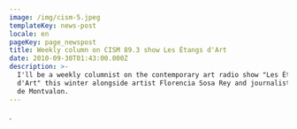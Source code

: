 ```yaml
---
image: /img/cism-5.jpeg
templateKey: news-post
locale: en
pageKey: page_newspost
title: Weekly column on CISM 89.3 show Les Étangs d'Art
date: 2010-09-30T01:43:00.000Z
description: >-
  I'll be a weekly columnist on the contemporary art radio show "Les Étangs
  d'Art" this winter alongside artist Florencia Sosa Rey and journalist Pierre
  de Montvalon.
---
```

.
